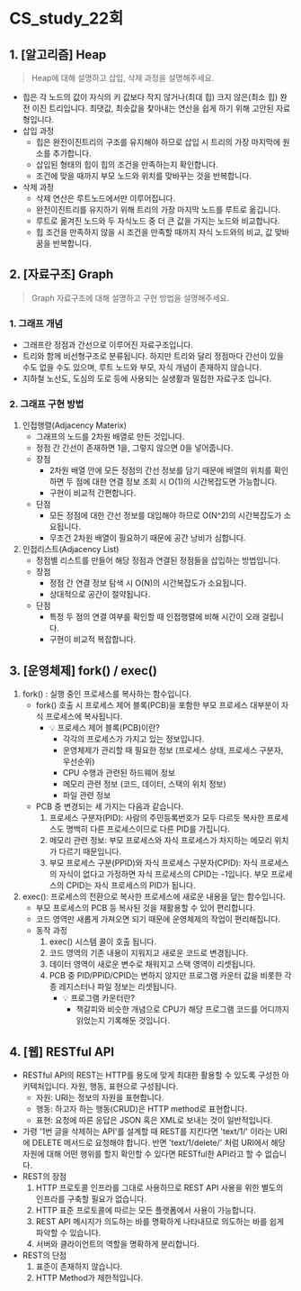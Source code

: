 # CS_study_22회

## 1. [알고리즘] Heap

> Heap에 대해 설명하고 삽입, 삭제 과정을 설명해주세요.

- 힙은 각 노드의 값이 자식의 키 값보다 작지 않거나(최대 힙) 크지 않은(최소 힙) 완전 이진 트리입니다. 최댓값, 최솟값을 찾아내는 연산을 쉽게 하기 위해 고안된 자료형입니다.
- 삽입 과정
  - 힙은 완전이진트리의 구조를 유지해야 하므로 삽입 시 트리의 가장 마지막에 원소를 추가합니다.
  - 삽입된 형태의 힙이 힙의 조건을 만족하는지 확인합니다.
  - 조건에 맞을 때까지 부모 노드와 위치를 맞바꾸는 것을 반복합니다.
- 삭제 과정
  - 삭제 연산은 루트노드에서만 이루어집니다.
  - 완전이진트리를 유지하기 위해 트리의 가장 마지막 노드를 루트로 옮깁니다.
  - 루트로 옮겨진 노드와 두 자식노드 중 더 큰 값을 가지는 노드와 비교합니다.
  - 힙 조건을 만족하지 않을 시 조건을 만족할 때까지 자식 노드와의 비교, 값 맞바꿈을 반복합니다.



## 2. [자료구조] Graph

> Graph 자료구조에 대해 설명하고 구현 방법을 설명해주세요.

### 1. 그래프 개념

- 그래프란 정점과 간선으로 이루어진 자료구조입니다.
- 트리와 함께 비선형구조로 분류됩니다. 하지만 트리와 달리 정점마다 간선이 있을 수도 없을 수도 있으며, 루트 노드와 부모, 자식 개념이 존재하지 않습니다.
- 지하철 노선도, 도심의 도로 등에 사용되는 실생활과 밀접한 자료구조 입니다.



### 2. 그래프 구현 방법

1. 인접행렬(Adjacency Materix)
   - 그래프의 노드를 2차원 배열로 만든 것입니다.
   - 정점 간 간선이 존재하면 1을, 그렇지 않으면 0을 넣어줍니다.
   - 장점
     - 2차원 배열 안에 모든 정점의 간선 정보를 담기 때문에 배열의 위치를 확인하면 두 점에 대한 연결 정보 조회 시 O(1)의 시간복잡도면 가능합니다.
     - 구현이 비교적 간편합니다.
   - 단점
     - 모든 정점에 대한 간선 정보를 대입해야 하므로 O(N^2)의 시간복잡도가 소요됩니다.
     - 무조건 2차원 배열이 필요하기 때문에 공간 낭비가 심합니다.
2. 인접리스트(Adjacency List)
   - 정점별 리스트를 만들어 해당 정점과 연결된 정점들을 삽입하는 방법입니다.
   - 장점
     - 정점 간 연결 정보 탐색 시 O(N)의 시간복잡도가 소요됩니다.
     - 상대적으로 공간이 절약됩니다.
   - 단점
     - 특정 두 점의 연결 여부를 확인할 때 인접행렬에 비해 시간이 오래 걸립니다.
     - 구현이 비교적 복잡합니다.



## 3. [운영체제] fork() / exec()

1. fork() : 실행 중인 프로세스를 복사하는 함수입니다.
   - fork() 호출 시 프로세스 제어 블록(PCB)을 포함한 부모 프로세스 대부분이 자식 프로세스에 복사됩니다.
     - 💡 프로세스 제어 블록(PCB)이란?
       - 각각의 프로세스가 가지고 있는 정보입니다.
       - 운영체제가 관리할 때 필요한 정보 (프로세스 상태, 프로세스 구분자, 우선순위)
       - CPU 수행과 관련된 하드웨어 정보
       - 메모리 관련 정보 (코드, 데이터, 스택의 위치 정보)
       - 파일 관련 정보
   - PCB 중 변경되는 세 가지는 다음과 같습니다.
     1. 프로세스 구분자(PID): 사람의 주민등록번호가 모두 다르듯 복사한 프로세스도 명백히 다른 프로세스이므로 다른 PID를 가집니다.
     2. 메모리 관련 정보: 부모 프로세스와 자식 프로세스가 차지하는 메모리 위치가 다르기 때문입니다.
     3. 부모 프로세스 구분(PPID)와 자식 프로세스 구분자(CPID): 자식 프로세스의 자식이 없다고 가정하면 자식 프로세스의 CPID는 -1입니다. 부모 프로세스의 CPID는 자식 프로세스의 PID가 됩니다.
2. exec(): 프로세스의 전환으로 복사한 프로세스에 새로운 내용을 덮는 함수입니다.
   - 부모 프로세스의 PCB 등 복사된 것을 재활용할 수 있어 편리합니다.
   - 코드 영역만 새롭게 가져오면 되기 때문에 운영체제의 작업이 편리해집니다.
   - 동작 과정
     1. exec() 시스템 콜이 호출 됩니다.
     2. 코드 영역의 기존 내용이 지워지고 새로운 코드로 변경됩니다.
     3. 데이터 영역이 새로운 변수로 채워지고 스택 영역이 리셋됩니다.
     4. PCB 중 PID/PPID/CPID는 변하지 않지만 프로그램 카운터 값을 비롯한 각종 레지스터나 파일 정보는 리셋됩니다.
        - 💡 프로그램 카운터란?
          - 책갈피와 비슷한 개념으로 CPU가 해당 프로그램 코드를 어디까지 읽었는지 기록해둔 것입니다.



## 4. [웹] RESTful API

- RESTful API의 REST는 HTTP를 용도에 맞게 최대한 활용할 수 있도록 구성한 아키텍처입니다. 자원, 행동, 표현으로 구성됩니다.
  - 자원: URI는 정보의 자원을 표현합니다.
  - 행동: 하고자 하는 행동(CRUD)은 HTTP method로 표현합니다.
  - 표현: 요청에 따른 응답은 JSON 혹은 XML로 보내는 것이 일반적입니다.
- 가령 '1번 글을 삭제하는 API'를 설계할 때 REST를 지킨다면 'text/1/' 이라는 URI에 DELETE 메서드로 요청해야 합니다. 반면 'text/1/delete/' 처럼 URI에서 해당 자원에 대해 어떤 행위를 할지 확인할 수 있다면 RESTful한 API라고 할 수 없습니다.
- REST의 장점
  1. HTTP 프로토콜 인프라를 그대로 사용하므로 REST API 사용을 위한 별도의 인프라를 구축할 필요가 없습니다.
  2. HTTP 표준 프로토콜에 따르는 모든 플랫폼에서 사용이 가능합니다.
  3. REST API 메시지가 의도하는 바를 명확하게 나타내므로 의도하는 바를 쉽게 파악할 수 있습니다.
  4. 서버와 클라이언트의 역할을 명확하게 분리합니다.
- REST의 단점
  1. 표준이 존재하지 않습니다.
  2. HTTP Method가 제한적입니다.